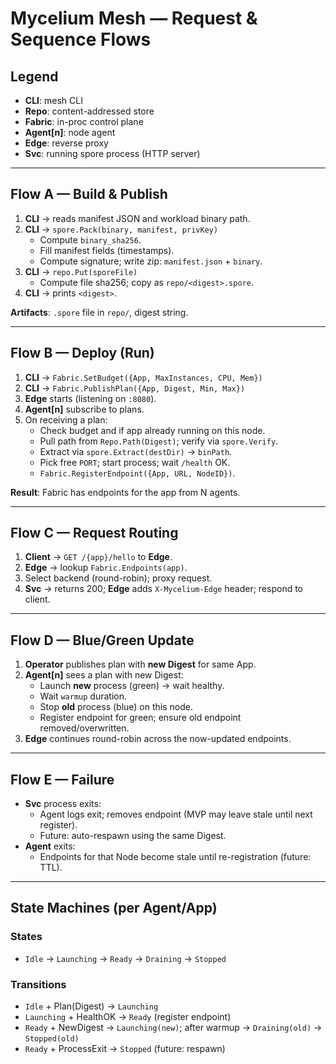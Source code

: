 # Mycelium Mesh — Request & Sequence Flows

## Legend
- **CLI**: mesh CLI
- **Repo**: content-addressed store
- **Fabric**: in-proc control plane
- **Agent[n]**: node agent
- **Edge**: reverse proxy
- **Svc**: running spore process (HTTP server)

---

## Flow A — Build & Publish

1. **CLI** → reads manifest JSON and workload binary path.
2. **CLI** → `spore.Pack(binary, manifest, privKey)`
   - Compute `binary_sha256`.
   - Fill manifest fields (timestamps).
   - Compute signature; write zip: `manifest.json` + `binary`.
3. **CLI** → `repo.Put(sporeFile)`
   - Compute file sha256; copy as `repo/<digest>.spore`.
4. **CLI** → prints `<digest>`.

**Artifacts**: `.spore` file in `repo/`, digest string.

---

## Flow B — Deploy (Run)

1. **CLI** → `Fabric.SetBudget({App, MaxInstances, CPU, Mem})`
2. **CLI** → `Fabric.PublishPlan({App, Digest, Min, Max})`
3. **Edge** starts (listening on `:8080`).
4. **Agent[n]** subscribe to plans.
5. On receiving a plan:
   - Check budget and if app already running on this node.
   - Pull path from `Repo.Path(Digest)`; verify via `spore.Verify`.
   - Extract via `spore.Extract(destDir)` → `binPath`.
   - Pick free `PORT`; start process; wait `/health` OK.
   - `Fabric.RegisterEndpoint({App, URL, NodeID})`.

**Result**: Fabric has endpoints for the app from N agents.

---

## Flow C — Request Routing

1. **Client** → `GET /{app}/hello` to **Edge**.
2. **Edge** → lookup `Fabric.Endpoints(app)`.
3. Select backend (round-robin); proxy request.
4. **Svc** → returns 200; **Edge** adds `X-Mycelium-Edge` header; respond to client.

---

## Flow D — Blue/Green Update

1. **Operator** publishes plan with **new Digest** for same App.
2. **Agent[n]** sees a plan with new Digest:
   - Launch **new** process (green) → wait healthy.
   - Wait `warmup` duration.
   - Stop **old** process (blue) on this node.
   - Register endpoint for green; ensure old endpoint removed/overwritten.
3. **Edge** continues round-robin across the now-updated endpoints.

---

## Flow E — Failure

- **Svc** process exits:
  - Agent logs exit; removes endpoint (MVP may leave stale until next register).
  - Future: auto-respawn using the same Digest.
- **Agent** exits:
  - Endpoints for that Node become stale until re-registration (future: TTL).

---

## State Machines (per Agent/App)

### States
- `Idle` → `Launching` → `Ready` → `Draining` → `Stopped`

### Transitions
- `Idle` + Plan(Digest) → `Launching`
- `Launching` + HealthOK → `Ready` (register endpoint)
- `Ready` + NewDigest → `Launching(new)`; after warmup → `Draining(old)` → `Stopped(old)`
- `Ready` + ProcessExit → `Stopped` (future: respawn)
